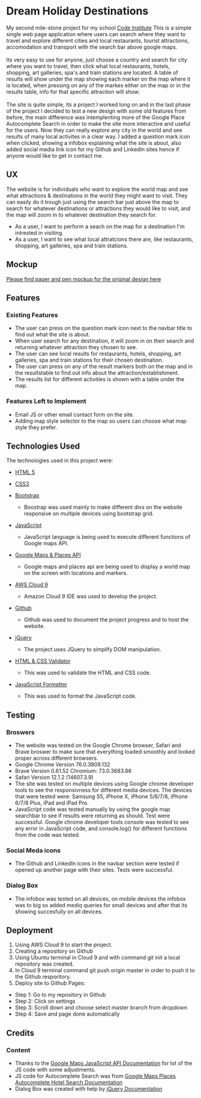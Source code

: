 # Dream Holiday Destinations

My second mile-stone project for my school [Code Institute](https://codeinstitute.net/)
This is a simple single web page application where users can search where they want to travel and explore different cities and local restaurants, tourist attractions, accomodation and transport with the search bar above google maps. <br><br> Its very easy to use for anyone, just choose a country and search for city where you want to travel, then click what local restaurants, hotels, shopping, art galleries, spa's and train stations are located. A table of results will show under the map showing each marker on the map where it is located, when pressing on any of the markes either on the map or in the results table, info for that specific attraction will show. <br><br> The site is quite simple, its a project I worked long on and in the last phase of the project I decided to test a new design with some old features from before, the main difference was intemplenting more of the Google Place Autocomplete Search in order to make the site more interactive and useful for the users. Now they can really explore any city in the world and see results of many local activites in a clear way. I added a question mark icon when clicked, showing a infobox explaining what the site is about, also added social media link icon for my Github and LinkedIn sites hence if anyone would like to get in contact me.   

## UX

The website is for individuals who want to explore the world map and see what attractions & destinations in the world they might want to visit. They can easily do it trough just using the search bar just above the map to search for whatever destinations or attractions they would like to visit, and the map will zoom in to whatever destination they search for.

* As a user, I want to perform a seach on the map for a destination I'm intrested in visiting.
* As a user, I want to see what local attratcions there are, like restaurants, shopping, art galleries, spa and train stations.

## Mockup

[Please find paper and pen mockup for the original design here](https://github.com/markofsuccess/interactive-front-end-mile-stone-project/blob/master/assets/images/mockup.jpeg)

## Features

### Existing Features

* The user can press on the question mark icon next to the navbar title to find out what the site is about.
* When user search for any destination, it will zoom in on their search and returning whatever attraction they chosen to see.
* The user can see local results for restaurants, hotels, shopping, art galleries, spa and train stations for their chosen destination.
* The user can press on any of the result markers both on the map and in the resultstable to find out info about the attraction/establishment.
* The results list for different activities is shown with a table under the map.

### Features Left to Implement

* Email JS or other email contact form on the site.
* Adding map style selector to the map so users can choose what map style they prefer.

## Technologies Used

The technologies used in this project were:

* [HTML 5](https://developer.mozilla.org/en-US/docs/Web/Guide/HTML/HTML5)

* [CSS3](https://developer.mozilla.org/en-US/docs/Archive/CSS3)

* [Bootstrap](https://getbootstrap.com/)
  * Boostrap was used mainly to make different divs on the website responsive on multiple devices using bootstrap grid.

* [JavaScript](https://developer.mozilla.org/en-US/docs/Web/JavaScript)
  * JavaScript language is being used to execute different functions of Google maps API.

* [Google Maps & Places API](https://cloud.google.com/maps-platform/)
  * Google maps and places api are being used to display a world map on the screen with locations and markers.

* [AWS Cloud 9](https://aws.amazon.com/education/awseducate/)
  * Amazon Cloud 9 IDE was used to develop the project.

* [Github](https://github.com/)
  * Github was used to document the project progress and to host the website.

* [jQuery](https://jquery.com/)
  * The project uses JQuery to simplify DOM manipulation.

* [HTML & CSS Validator](https://validator.w3.org/)
  * This was used to validate the HTML and CSS code.

* [JavaScript Formatter](https://beautifier.io/)
  * This was used to format the JavaScript code.

## Testing

### Broswers

* The website was tested on the Google Chrome browser, Safari and Brave broswer to make sure that everything loaded smoothly and looked proper across different browsers.
* Google Chrome Version 76.0.3809.132
* Brave Version 0.61.52 Chromium: 73.0.3683.86
* Safari Version 12.1.2 (14607.3.9)
* The site was tested on multiple devices using Google chrome developer tools to see the responsivness for different media devices. The devices that were tested were: Samsung S5, iPhone X, iPhone 5/6/7/8, iPhone 6/7/8 Plus, iPad and iPad Pro.
* JavaScript code was tested manually by using the google map searchbar to see if results were returning as should. Test were successful. Google chrome developer tools console was tested to see any error in JavaScript code, and console.log() for different functions from the code was tested.

### Social Meda icons

* The Github and LinkedIn icons in the navbar section were tested if opened up another page with their sites. Tests were successful.

### Dialog Box

* The infobox was tested on all devices, on mobile devices the infobox was to big so added mediq queries for small devices and after that its showing succesfully on all devices.

## Deployment

1. Using AWS Cloud 9 to start the project. 
2. Creating a repository on Github
3. Using Ubuntu terminal in Cloud 9 and with command git init a local repository was created.
4. In Cloud 9 terminal command git push origin master in order to push it to the Github resporitory.
5. Deploy site to Github Pages:
  * Step 1: Go to my repository in Github
  * Step 2: Click on settings
  * Step 3: Scroll down and choose select master branch from dropdown
  * Step 4: Save and page done automatically 

## Credits

### Content
* Thanks to the [Google Maps JavaScript API Documentation](https://developers.google.com/maps/documentation/javascript/tutorial) for lot of the JS code with some adjustments.
* JS code for Autocomplete Search was from [Google Maps Places Autocomplete Hotel Search Documentation](https://developers.google.com/maps/documentation/javascript/examples/places-autocomplete-hotelsearch)
* Dialog Box was created with help by [jQuery Documentation](https://jqueryui.com/dialog/#default)

